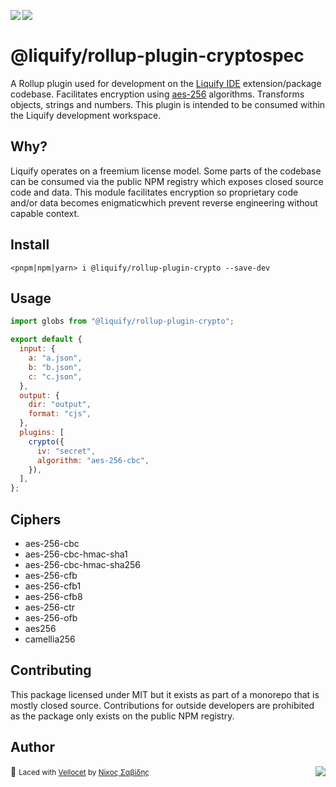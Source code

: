 <img src="https://img.shields.io/circleci/build/github/panoply/liquify/circleci-project-setup?token=54a787fdd39139be0add226455eb4d07f34f9d3f&style=flat-square&logo=CircleCI&label=&labelColor=555" align="left" />&nbsp;&nbsp;<img align="left" src="https://img.shields.io/librariesio/release/npm/@liquify/specs?style=flat-square&label=&logoWidth=28&labelColor=555&logo=data:image/svg+xml;base64,PHN2ZyB4bWxucz0iaHR0cDovL3d3dy53My5vcmcvMjAwMC9zdmciIHZpZXdCb3g9IjAgMCAyNCA5LjMzIj48dGl0bGU+bnBtPC90aXRsZT48cGF0aCBkPSJNMCwwVjhINi42N1Y5LjMzSDEyVjhIMjRWMFpNNi42Nyw2LjY2SDUuMzN2LTRINHY0SDEuMzRWMS4zM0g2LjY3Wm00LDBWOEg4VjEuMzNoNS4zM1Y2LjY2SDEwLjY3Wm0xMiwwSDIxLjM0di00SDIwdjRIMTguNjd2LTRIMTcuMzR2NEgxNC42N1YxLjMzaDhabS0xMi00SDEyVjUuMzNIMTAuNjZaIiBzdHlsZT0iZmlsbDojZmZmIi8+PC9zdmc+" />

# @liquify/rollup-plugin-cryptospec

A Rollup plugin used for development on the [Liquify IDE](#) extension/package codebase. Facilitates encryption using [aes-256](https://en.wikipedia.org/wiki/Galois/Counter_Mode) algorithms. Transforms objects, strings and numbers. This plugin is intended to be consumed within the Liquify development workspace.

## Why?

Liquify operates on a freemium license model. Some parts of the codebase can be consumed via the public NPM registry which exposes closed source code and data. This module facilitates encryption so proprietary code and/or data becomes enigmaticwhich prevent reverse engineering without capable context.

## Install

```cli
<pnpm|npm|yarn> i @liquify/rollup-plugin-crypto --save-dev
```

## Usage

```js
import globs from "@liquify/rollup-plugin-crypto";

export default {
  input: {
    a: "a.json",
    b: "b.json",
    c: "c.json",
  },
  output: {
    dir: "output",
    format: "cjs",
  },
  plugins: [
    crypto({
      iv: "secret",
      algorithm: "aes-256-cbc",
    }),
  ],
};
```

## Ciphers

- aes-256-cbc
- aes-256-cbc-hmac-sha1
- aes-256-cbc-hmac-sha256
- aes-256-cfb
- aes-256-cfb1
- aes-256-cfb8
- aes-256-ctr
- aes-256-ofb
- aes256
- camellia256

## Contributing

This package licensed under MIT but it exists as part of a monorepo that is mostly closed source. Contributions for outside developers are prohibited as the package only exists on the public NPM registry.

## Author

🥛 <small>Laced with [Vellocet](#) by [Νίκος Σαβίδης](mailto:nicos@gmx.com)</small> <img align="right" src="https://img.shields.io/badge/-@sisselsiv-1DA1F2?logo=twitter&logoColor=fff" />
